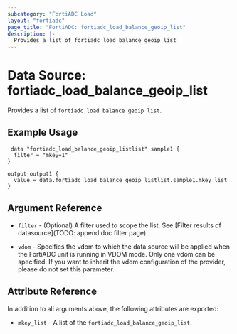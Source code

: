 ```yaml
---
subcategory: "FortiADC Load"
layout: "fortiadc"
page_title: "FortiADC: fortiadc_load_balance_geoip_list"
description: |-
  Provides a list of fortiadc load balance geoip list
---
```


# Data Source: fortiadc_load_balance_geoip_list
Provides a list of `fortiadc load balance geoip list`.

## Example Usage

```hcl
 data "fortiadc_load_balance_geoip_listlist" sample1 {
  filter = "mkey=1"
}

output output1 {
  value = data.fortiadc_load_balance_geoip_listlist.sample1.mkey_list
}
```

## Argument Reference

* `filter` - (Optional) A filter used to scope the list. See [Filter results of datasource](TODO: append doc filter page)

* `vdom` - Specifies the vdom to which the data source will be applied when the FortiADC unit is running in VDOM mode. Only one vdom can be specified. If you want to inherit the vdom configuration of the provider, please do not set this parameter.

## Attribute Reference

In addition to all arguments above, the following attributes are exported:

* `mkey_list` -  A list of the `fortiadc_load_balance_geoip_list`.
